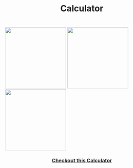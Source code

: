 # <p align="center">Calculator</p>
<br/>
<section display="flex">
<img src="image/Screenshot (167)png" height="200px" />
<img src="image/Screenshot (166)png" height="200px"/>
<img src="image/Screenshot (165)png" height="200px"/>
</section>
<h3 align="center"><a href="https://negar-karimnejad.github.io/rock-paper-scissors/" target="_blank">Checkout this Calculator</a></h3>
